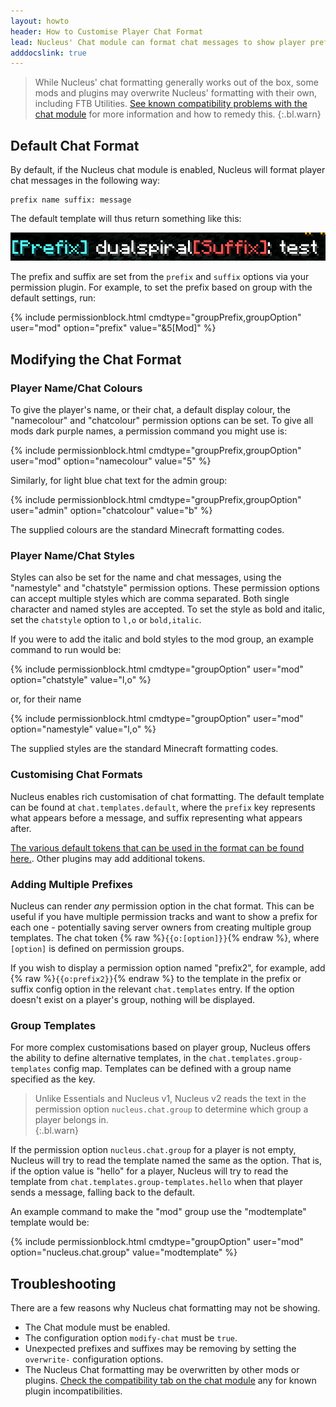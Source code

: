 ```yaml
---
layout: howto
header: How to Customise Player Chat Format
lead: Nucleus' Chat module can format chat messages to show player prefixes, ranks and other contextual information.
adddocslink: true
---
```


> While Nucleus' chat formatting generally works out of the box, some mods and plugins may overwrite Nucleus'
> formatting with their own, including FTB Utilities. [See known compatibility problems with the chat module](../modules/chat.html#compatibility) 
> for more information and how to remedy this. 
{:.bl.warn}

## Default Chat Format

By default, if the Nucleus chat module is enabled, Nucleus will format player chat messages in the following way:

```
prefix name suffix: message
```

The default template will thus return something like this:

![message](../../img/message.png)

The prefix and suffix are set from the `prefix` and `suffix` options via your permission plugin. For example, to set
the prefix based on group with the default settings, run:

{% include permissionblock.html cmdtype="groupPrefix,groupOption" user="mod" option="prefix" value="&5[Mod]" %}

## Modifying the Chat Format 

### Player Name/Chat Colours

To give the player's name, or their chat, a default display colour, the "namecolour" and "chatcolour" permission options
can be set. To give all mods dark purple names, a permission command you might use is: 

{% include permissionblock.html cmdtype="groupPrefix,groupOption" user="mod" option="namecolour" value="5" %}

Similarly, for light blue chat text for the admin group:

{% include permissionblock.html cmdtype="groupPrefix,groupOption" user="admin" option="chatcolour" value="b" %}

The supplied colours are the standard Minecraft formatting codes.

### Player Name/Chat Styles

Styles can also be set for the name and chat messages, using the "namestyle" and "chatstyle" permission options.
These permission options can accept multiple styles which are comma separated. Both single character and named
styles are accepted. To set the style as bold and italic, set the `chatstyle` option to `l,o` or `bold,italic`.

If you were to add the italic and bold styles to the mod group, an example command to run would be:

{% include permissionblock.html cmdtype="groupOption" user="mod" option="chatstyle" value="l,o" %}  

or, for their name

{% include permissionblock.html cmdtype="groupOption" user="mod" option="namestyle" value="l,o" %}

The supplied styles are the standard Minecraft formatting codes.

### Customising Chat Formats

Nucleus enables rich customisation of chat formatting. The default template can be found at `chat.templates.default`,
where the `prefix` key represents what appears before a message, and suffix representing what appears after.

[The various default tokens that can be used in the format can be found here.](../links-and-tokens.html). Other plugins
may add additional tokens. 

### Adding Multiple Prefixes

Nucleus can render _any_ permission option in the chat format. This can be useful if you have multiple permission tracks
and want to show a prefix for each one - potentially saving server owners from creating multiple group templates. The chat
token {% raw %}`{{o:[option]}}`{% endraw %}, where `[option]` is defined on permission groups.

If you wish to display a permission option named "prefix2", for example, add {% raw %}`{{o:prefix2}}`{% endraw %} to the template in the
prefix or suffix config option in the relevant `chat.templates` entry. If the option doesn't exist on a player's group,
nothing will be displayed.

### Group Templates

For more complex customisations based on player group, Nucleus offers the ability to define alternative templates, in
the `chat.templates.group-templates` config map. Templates can be defined with a group name specified as the key.

> Unlike Essentials and Nucleus v1, Nucleus v2 reads the text in the permission option `nucleus.chat.group` 
> to determine which group a player belongs in.  
{:.bl.warn}

If the permission option `nucleus.chat.group` for a player is not empty, Nucleus will try to read the template named
the same as the option. That is, if the option value is "hello" for a player, Nucleus will try to read the template from 
`chat.templates.group-templates.hello` when that player sends a message, falling back to the default.

An example command to make the "mod" group use the "modtemplate" template would be:

{% include permissionblock.html cmdtype="groupOption" user="mod" option="nucleus.chat.group" value="modtemplate" %}

## Troubleshooting

There are a few reasons why Nucleus chat formatting may not be showing.

* The Chat module must be enabled.
* The configuration option `modify-chat` must be `true`.
* Unexpected prefixes and suffixes may be removing by setting the `overwrite-` configuration options. 
* The Nucleus Chat formatting may be overwritten by other mods or plugins. [Check the compatibility tab on the chat module](../modules/chat.html#compatibility) any for known plugin incompatibilities.

